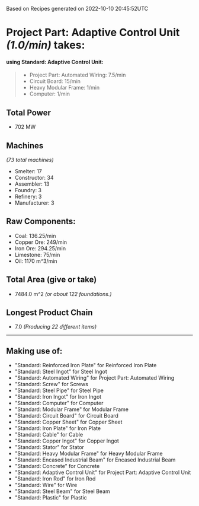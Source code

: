 Based on Recipes generated on 2022-10-10 20:45:52UTC
# Project Part: Adaptive Control Unit *(1.0/min)* takes:
#### using Standard: Adaptive Control Unit:
> *  Project Part: Automated Wiring: 7.5/min
> *  Circuit Board: 15/min
> *  Heavy Modular Frame: 1/min
> *  Computer: 1/min


## Total Power
*  702 MW

## Machines
*(73 total machines)*
* Smelter: 17
* Constructor: 34
* Assembler: 13
* Foundry: 3
* Refinery: 3
* Manufacturer: 3

## Raw Components:
* Coal: 136.25/min
* Copper Ore: 249/min
* Iron Ore: 294.25/min
* Limestone: 75/min
* Oil: 1170 m^3/min

## Total Area (give or take)
*  7484.0 m^2
*(or about 122 foundations.)*

## Longest Product Chain
*  7.0
*(Producing 22 different items)*

------

## Making use of:
* "Standard: Reinforced Iron Plate" for Reinforced Iron Plate
* "Standard: Steel Ingot" for Steel Ingot
* "Standard: Automated Wiring" for Project Part: Automated Wiring
* "Standard: Screw" for Screws
* "Standard: Steel Pipe" for Steel Pipe
* "Standard: Iron Ingot" for Iron Ingot
* "Standard: Computer" for Computer
* "Standard: Modular Frame" for Modular Frame
* "Standard: Circuit Board" for Circuit Board
* "Standard: Copper Sheet" for Copper Sheet
* "Standard: Iron Plate" for Iron Plate
* "Standard: Cable" for Cable
* "Standard: Copper Ingot" for Copper Ingot
* "Standard: Stator" for Stator
* "Standard: Heavy Modular Frame" for Heavy Modular Frame
* "Standard: Encased Industrial Beam" for Encased Industrial Beam
* "Standard: Concrete" for Concrete
* "Standard: Adaptive Control Unit" for Project Part: Adaptive Control Unit
* "Standard: Iron Rod" for Iron Rod
* "Standard: Wire" for Wire
* "Standard: Steel Beam" for Steel Beam
* "Standard: Plastic" for Plastic